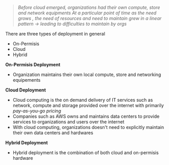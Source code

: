 >*Before cloud emerged, organizations had their own compute, store and network equipments*
>*At a particular point of time as the need grows , the need of resources and need to maintain grew in a linear pattern -> leading to difficulties to maintain by orgs*

There are three types of deployment in general 
- On-Permisis
- Cloud
- Hybrid

**On-Permisis Deployment**
- Organization maintains their own local compute, store and networking equipements

**Cloud Deployment**
- Cloud computing is the on demand delivery of IT services such as network, compute and storage provided over the internet with primarily *pay-as-you-go pricing*
- Companies such as AWS owns and maintains data centers to provide services to organizations and users over the internet 
- With cloud computing, organizations doesn't need to explicitly maintain their own data centers and hardwares

**Hybrid Deployment**
- Hybrid deployment is the combination of both cloud and on-permisis hardware
